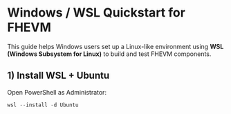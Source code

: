 # Windows / WSL Quickstart for FHEVM

This guide helps Windows users set up a Linux-like environment using **WSL (Windows Subsystem for Linux)** to build and test FHEVM components.

## 1) Install WSL + Ubuntu
Open PowerShell as Administrator:
```powershell
wsl --install -d Ubuntu
